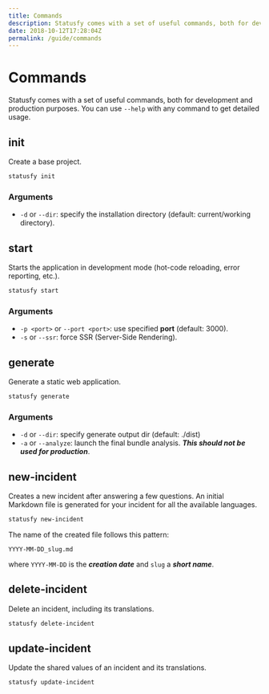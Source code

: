 ```yaml
---
title: Commands
description: Statusfy comes with a set of useful commands, both for development and production purposes. You can use `--help` with any command to get detailed usage.
date: 2018-10-12T17:28:04Z
permalink: /guide/commands
---
```


# Commands

Statusfy comes with a set of useful commands, both for development and production purposes. You can use `--help` with any command to get detailed usage.

## init

Create a base project.

``` bash
statusfy init
```

### Arguments

- `-d` or `--dir`: specify the installation directory (default: current/working directory).

## start

Starts the application in development mode (hot-code reloading, error reporting, etc.).

``` bash
statusfy start
```

### Arguments

- `-p <port>` or `--port <port>`: use specified **port** (default: 3000).
- `-s` or `--ssr`: force SSR (Server-Side Rendering).

## generate

Generate a static web application.

``` bash
statusfy generate
```

### Arguments

- `-d` or `--dir`: specify generate output dir (default: ./dist)
- `-a` or `--analyze`: launch the final bundle analysis. ***This should not be used for production***. 

## new-incident

Creates a new incident after answering a few questions. An initial Markdown file is generated for your incident for all the available languages.

``` bash
statusfy new-incident
```

The name of the created file follows this pattern:

```
YYYY-MM-DD_slug.md
```

where `YYYY-MM-DD` is the ***creation date*** and `slug` a ***short name***.

## delete-incident  <Badge text="0.3.0+"/>

Delete an incident, including its translations.

``` bash
statusfy delete-incident
```

## update-incident  <Badge text="0.3.0+"/>

Update the shared values of an incident and its translations.

``` bash
statusfy update-incident
```
